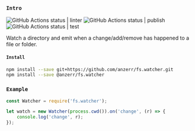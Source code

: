 
### `Intro`
![GitHub Actions status | linter](https://github.com/anzerr/fs.watcher/workflows/linter/badge.svg)
![GitHub Actions status | publish](https://github.com/anzerr/fs.watcher/workflows/publish/badge.svg)
![GitHub Actions status | test](https://github.com/anzerr/fs.watcher/workflows/test/badge.svg)

Watch a directory and emit when a change/add/remove has happened to a file or folder.

#### `Install`
``` bash
npm install --save git+https://github.com/anzerr/fs.watcher.git
npm install --save @anzerr/fs.watcher
```

### `Example`
``` javascript
const Watcher = require('fs.watcher');

let watch = new Watcher(process.cwd()).on('change', (r) => {
	console.log('change', r);
});
```